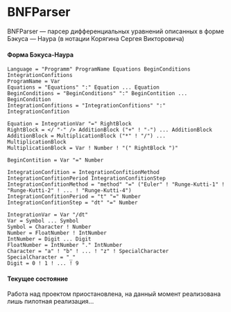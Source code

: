 # BNFParser
BNFParser — парсер дифференциальных уравнений описанных в форме Бэкуса — Наура (в нотации Корягина Сергея Викторовича)

#### Форма Бэкуса-Наура

    Language = "Programm" ProgramName Equations BeginConditions IntegrationConfitions
    ProgramName = Var
    Equations = "Equations" ":" Equation ... Equation
    BeginConditions = "BeginConditions" ":" BeginContition ... BeginCondition
    IntegrationConfitions = "IntegrationConfitions" ":"  IntegrationConfition

    Equation = IntegrationVar "=" RightBlock
    RightBlock = </ "-" /> AdditionBlock ("+" ! "-") ... AdditionBlock
    AdditionBlock = MultiplicationBlock ("*" ! "/") ... MultiplicationBlock 
    MultiplicationBlock = Var ! Number ! "(" RightBlock ")"

    BeginContition = Var "=" Number

    IntegrationConfition = IntegrationConfitionMethod IntegrationConfitionPeriod IntegrationConfitionStep
    IntegrationConfitionMethod = "method" "=" ("Euler" ! "Runge-Kutti-1" ! "Runge-Kutti-2" ! ... ! "Runge-Kutti-4")
    IntegrationConfitionPeriod = "t" "=" Number
    IntegrationConfitionStep = "dt" "=" Number

    IntegrationVar = Var "/dt"
    Var = Symbol ... Symbol
    Symbol = Character ! Number
    Number = FloatNumber ! IntNumber
    IntNumber = Digit ... Digit
    FloatNumber = IntNumber "." IntNumber
    Character = "a" ! "b" ! ... ! "z" ! SpecialCharacter
    SpecialCharacter = "_"
    Digit = 0 ! 1 ! ... ! 9

#### Текущее состояние
Работа над проектом приостановлена, на данный момент реализована лишь пилотная реализация...

